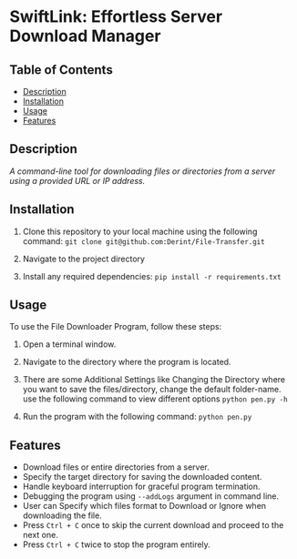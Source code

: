 # SwiftLink: Effortless Server Download Manager

## Table of Contents
- [Description](#description)
- [Installation](#installation)
- [Usage](#usage)
- [Features](#features)


## Description
*A command-line tool for downloading files or directories from a server using a provided URL or IP address.*

## Installation
1. Clone this repository to your local machine using the following command:
 `git clone git@github.com:Derint/File-Transfer.git`

2. Navigate to the project directory

3. Install any required dependencies:
`pip install -r requirements.txt`


## Usage
To use the File Downloader Program, follow these steps:
1. Open a terminal window.
2. Navigate to the directory where the program is located.
3. There are some Additional Settings like Changing the Directory where you want to save the files/directory, change the default folder-name.
use the following command to view different options `python pen.py -h`

3. Run the program with the following command: `python pen.py`


## Features
- Download files or entire directories from a server.
- Specify the target directory for saving the downloaded content.
- Handle keyboard interruption for graceful program termination.
- Debugging the program using `--addLogs` argument in command line.
- User can Specify which files format to Download or Ignore when downloading the file.
- Press `Ctrl + C` once to skip the current download and proceed to the next one.
- Press `Ctrl + C` twice to stop the program entirely.


